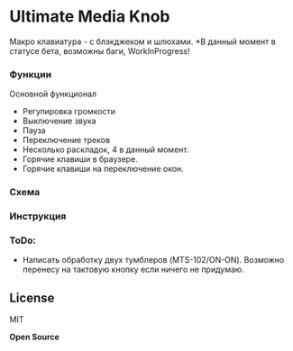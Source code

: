 # Ultimate Media Knob

Макро клавиатура - с блэкджеком и шлюхами.
*В данный момент в статусе бета, возможны баги, WorkInProgress!

### Функции
Основной функционал
  - Регулировка громкости
  - Выключение звука
  - Пауза
  - Переключение треков
  - Несколько раскладок, 4 в данный момент.
  - Горячие клавиши в браузере.
  - Горячие клавиши на переключение окон.


### Схема

### Инструкция

### ToDo:

 - Написать обработку двух тумблеров (MTS-102/ON-ON).
   Возможно перенесу на тактовую кнопку если ничего не придумаю.

License
----

MIT


**Open Source**
